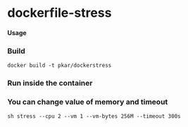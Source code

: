 # dockerfile-stress

#### Usage

### Build
```
docker build -t pkar/dockerstress
```
### Run inside the container
### You can change value of memory and timeout
```
sh stress --cpu 2 --vm 1 --vm-bytes 256M --timeout 300s
```
